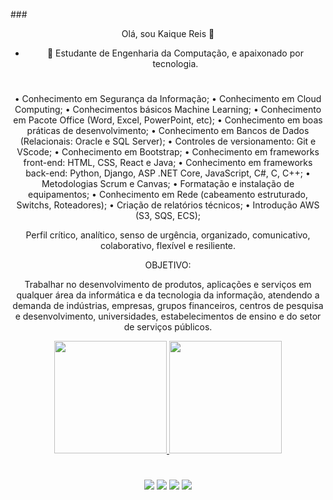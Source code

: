 ###<div align="center"> Olá, sou Kaique Reis 👋
 <div>

- 🔭 Estudante de Engenharia da Computação, e apaixonado por tecnologia.
#
• Conhecimento em Segurança da Informação;
• Conhecimento em Cloud Computing;
• Conhecimentos básicos Machine Learning;
• Conhecimento em Pacote Office (Word, Excel, PowerPoint, etc);
• Conhecimento em boas práticas de desenvolvimento;
• Conhecimento em Bancos de Dados (Relacionais: Oracle e SQL Server);
• Controles de versionamento: Git e VScode;
• Conhecimento em Bootstrap;
• Conhecimento em frameworks front-end: HTML, CSS, React e Java;
• Conhecimento em frameworks back-end: Python, Django, ASP .NET Core, JavaScript, C#, C, C++;
• Metodologias Scrum e Canvas; 
• Formatação e instalação de equipamentos;
• Conhecimento em Rede (cabeamento estruturado, Switchs, Roteadores);
• Criação de relatórios técnicos;
• Introdução AWS (S3, SQS, ECS);
 
Perfil crítico, analítico, senso de urgência, organizado, comunicativo, colaborativo, flexível e resiliente.

OBJETIVO:

Trabalhar no desenvolvimento de produtos, aplicações e serviços em
qualquer área da informática e da tecnologia da informação, atendendo
a demanda de indústrias, empresas, grupos financeiros, centros de
pesquisa e desenvolvimento, universidades, estabelecimentos de
ensino e do setor de serviços públicos.


<div align="center">
  <a href="https://github.com/forasteirou">
  <img height="180em" src="https://github-readme-stats.vercel.app/api?username=Forasteirou&show_icons=true&theme=dark&include_all_commits=true&count_private=true"/>
<img height="180em" src="https://github-readme-stats.vercel.app/api/top-langs/?username=forasteirou&layout=compact&langs_count=7&theme=dark&include"/>
</div>

#

<div align="center"> 
 
  <a href="https://instagram.com/forasteirou" target="_blank"><img src="https://img.shields.io/badge/-Instagram-%23E4405F?style=for-the-badge&logo=instagram&logoColor=white" target="_blank"></a> 
  <a href = "mailto:kaique.ohana@gmail.com"><img src="https://img.shields.io/badge/-Gmail-%23333?style=for-the-badge&logo=gmail&logoColor=white" target="_blank"></a>
  <a href="https://www.linkedin.com/in/kaique-reis-75b41521a/" target="_blank"><img src="https://img.shields.io/badge/-LinkedIn-%230077B5?style=for-the-badge&logo=linkedin&logoColor=white" target="_blank"></a>
  <a href="https://api.whatsapp.com/send?phone=5511950749259&text=sua%20mensagem/" target="_blank"><img src=https://img.shields.io/badge/WhatsApp-25D366?style  target="_blank"></a>


  
</div>
